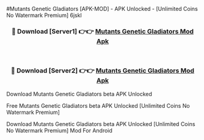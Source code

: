 #Mutants Genetic Gladiators [APK-MOD] - APK Unlocked - [Unlimited Coins No Watermark Premium] 6jskl



<div align="center">

<h3>🔴 Download [Server1] 👉👉 <a href="https://momento.my/?title=Mutants_Genetic_Gladiators">Mutants Genetic Gladiators Mod Apk</a></h3><br>

<h3>🔴 Download [Server2] 👉👉 <a href="https://momento.my/?title=Mutants_Genetic_Gladiators">Mutants Genetic Gladiators Mod Apk</a></h3>
</div>



Download Mutants Genetic Gladiators beta APK Unlocked

Free Mutants Genetic Gladiators beta APK Unlocked [Unlimited Coins No Watermark Premium]

Download Mutants Genetic Gladiators beta APK Unlocked [Unlimited Coins No Watermark Premium] Mod For Android
